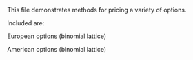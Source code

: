 This file demonstrates methods for pricing a variety of options.



Included are:

European options (binomial lattice)

American options (binomial lattice)
